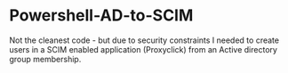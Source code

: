 # Powershell-AD-to-SCIM

Not the cleanest code - but due to security constraints I needed to create users in a SCIM enabled application (Proxyclick)
from an Active directory group membership.
